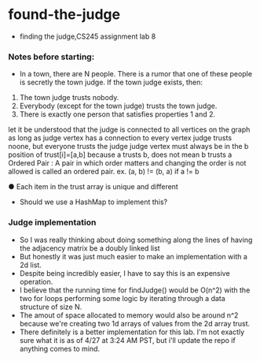 # found-the-judge

- finding the judge,CS245 assignment lab 8

### Notes before starting:

- In a town, there are N people. There is a rumor that one of these people is secretly the town judge. If the
town judge exists, then:

1) The town judge trusts nobody.
2) Everybody (except for the town judge) trusts the town judge.
3) There is exactly one person that satisfies properties 1 and 2.

 let it be understood that the judge is connected to all vertices on the graph
 as long as judge vertex has a connection to every vertex
 judge trusts noone, but everyone trusts the judge
 judge vertex must always be in the b position of trust[i]=[a,b]
 because a trusts b, does not mean b trusts a
Ordered Pair : A pair in which order matters and changing the order is not allowed is called an ordered pair. ex. (a, b) != (b, a) if a != b

● Each item in the trust array is unique and different

- Should we use a HashMap to implement this?

### Judge implementation

- So I was really thinking about doing something along the lines of having the adjacency matrix be a doubly linked list
- But honestly it was just much easier to make an implementation with a 2d list.
- Despite being incredibly easier, I have to say this is an expensive operation.
- I believe that the running time for findJudge() would be O(n^2) with the two for loops performing some logic by iterating through a data structure of size N. 
- The amout of space allocated to memory would also be around n^2 because we're creating two 1d arrays of values from the 2d array trust. 
- There definitely is a better implementation for this lab. I'm not exactly sure what it is as of 4/27 at 3:24 AM PST, but i'll update the repo if anything comes to mind.